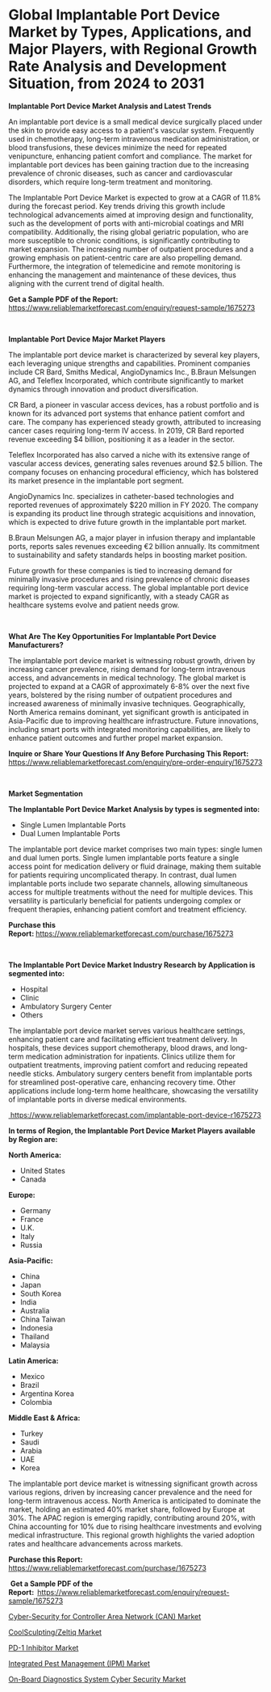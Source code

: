 <p><h1>Global Implantable Port Device Market by Types, Applications, and Major Players, with Regional Growth Rate Analysis and Development Situation, from 2024 to 2031</h1></p><p><strong>Implantable Port Device Market Analysis and Latest Trends</strong></p>
<p><p>An implantable port device is a small medical device surgically placed under the skin to provide easy access to a patient's vascular system. Frequently used in chemotherapy, long-term intravenous medication administration, or blood transfusions, these devices minimize the need for repeated venipuncture, enhancing patient comfort and compliance. The market for implantable port devices has been gaining traction due to the increasing prevalence of chronic diseases, such as cancer and cardiovascular disorders, which require long-term treatment and monitoring.</p><p>The Implantable Port Device Market is expected to grow at a CAGR of 11.8% during the forecast period. Key trends driving this growth include technological advancements aimed at improving design and functionality, such as the development of ports with anti-microbial coatings and MRI compatibility. Additionally, the rising global geriatric population, who are more susceptible to chronic conditions, is significantly contributing to market expansion. The increasing number of outpatient procedures and a growing emphasis on patient-centric care are also propelling demand. Furthermore, the integration of telemedicine and remote monitoring is enhancing the management and maintenance of these devices, thus aligning with the current trend of digital health.</p></p>
<p><strong>Get a Sample PDF of the Report:&nbsp;</strong> <a href="https://www.reliablemarketforecast.com/enquiry/request-sample/1675273?utm_campaign=1499&utm_medium=2&utm_source=Github&utm_content=ia&utm_term=10102024&utm_id=implantable-port-device">https://www.reliablemarketforecast.com/enquiry/request-sample/1675273</a></p>
<p>&nbsp;</p>
<p><strong>Implantable Port Device Major Market Players</strong></p>
<p><p>The implantable port device market is characterized by several key players, each leveraging unique strengths and capabilities. Prominent companies include CR Bard, Smiths Medical, AngioDynamics Inc., B.Braun Melsungen AG, and Teleflex Incorporated, which contribute significantly to market dynamics through innovation and product diversification.</p><p>CR Bard, a pioneer in vascular access devices, has a robust portfolio and is known for its advanced port systems that enhance patient comfort and care. The company has experienced steady growth, attributed to increasing cancer cases requiring long-term IV access. In 2019, CR Bard reported revenue exceeding $4 billion, positioning it as a leader in the sector.</p><p>Teleflex Incorporated has also carved a niche with its extensive range of vascular access devices, generating sales revenues around $2.5 billion. The company focuses on enhancing procedural efficiency, which has bolstered its market presence in the implantable port segment.</p><p>AngioDynamics Inc. specializes in catheter-based technologies and reported revenues of approximately $220 million in FY 2020. The company is expanding its product line through strategic acquisitions and innovation, which is expected to drive future growth in the implantable port market.</p><p>B.Braun Melsungen AG, a major player in infusion therapy and implantable ports, reports sales revenues exceeding €2 billion annually. Its commitment to sustainability and safety standards helps in boosting market position.</p><p>Future growth for these companies is tied to increasing demand for minimally invasive procedures and rising prevalence of chronic diseases requiring long-term vascular access. The global implantable port device market is projected to expand significantly, with a steady CAGR as healthcare systems evolve and patient needs grow.</p></p>
<p>&nbsp;</p>
<p><strong>What Are The Key Opportunities For Implantable Port Device Manufacturers?</strong></p>
<p><p>The implantable port device market is witnessing robust growth, driven by increasing cancer prevalence, rising demand for long-term intravenous access, and advancements in medical technology. The global market is projected to expand at a CAGR of approximately 6-8% over the next five years, bolstered by the rising number of outpatient procedures and increased awareness of minimally invasive techniques. Geographically, North America remains dominant, yet significant growth is anticipated in Asia-Pacific due to improving healthcare infrastructure. Future innovations, including smart ports with integrated monitoring capabilities, are likely to enhance patient outcomes and further propel market expansion.</p></p>
<p><strong>Inquire or Share Your Questions If Any Before Purchasing This Report:</strong> <a href="https://www.reliablemarketforecast.com/enquiry/pre-order-enquiry/1675273?utm_campaign=1499&utm_medium=2&utm_source=Github&utm_content=ia&utm_term=10102024&utm_id=implantable-port-device">https://www.reliablemarketforecast.com/enquiry/pre-order-enquiry/1675273</a></p>
<p>&nbsp;</p>
<p><strong>Market Segmentation</strong></p>
<p><strong>The Implantable Port Device Market Analysis by types is segmented into:</strong></p>
<p><ul><li>Single Lumen Implantable Ports</li><li>Dual Lumen Implantable Ports</li></ul></p>
<p><p>The implantable port device market comprises two main types: single lumen and dual lumen ports. Single lumen implantable ports feature a single access point for medication delivery or fluid drainage, making them suitable for patients requiring uncomplicated therapy. In contrast, dual lumen implantable ports include two separate channels, allowing simultaneous access for multiple treatments without the need for multiple devices. This versatility is particularly beneficial for patients undergoing complex or frequent therapies, enhancing patient comfort and treatment efficiency.</p></p>
<p><strong>Purchase this Report:&nbsp;</strong><a href="https://www.reliablemarketforecast.com/purchase/1675273?utm_campaign=1499&utm_medium=2&utm_source=Github&utm_content=ia&utm_term=10102024&utm_id=implantable-port-device">https://www.reliablemarketforecast.com/purchase/1675273</a></p>
<p>&nbsp;</p>
<p><strong>The Implantable Port Device Market Industry Research by Application is segmented into:</strong></p>
<p><ul><li>Hospital</li><li>Clinic</li><li>Ambulatory Surgery Center</li><li>Others</li></ul></p>
<p><p>The implantable port device market serves various healthcare settings, enhancing patient care and facilitating efficient treatment delivery. In hospitals, these devices support chemotherapy, blood draws, and long-term medication administration for inpatients. Clinics utilize them for outpatient treatments, improving patient comfort and reducing repeated needle sticks. Ambulatory surgery centers benefit from implantable ports for streamlined post-operative care, enhancing recovery time. Other applications include long-term home healthcare, showcasing the versatility of implantable ports in diverse medical environments.</p></p>
<p><a href="https://www.reliablemarketforecast.com/implantable-port-device-r1675273?utm_campaign=1499&utm_medium=2&utm_source=Github&utm_content=ia&utm_term=10102024&utm_id=implantable-port-device">&nbsp;https://www.reliablemarketforecast.com/implantable-port-device-r1675273</a></p>
<p><strong>In terms of Region, the Implantable Port Device Market Players available by Region are:</strong></p>
<p>
    <p> <strong> North America: </strong>
        <ul>
            <li>United States</li>
            <li>Canada</li>
        </ul>
        </p> 
    <p> <strong> Europe: </strong>
        <ul>
            <li>Germany</li>
            <li>France</li>
            <li>U.K.</li>
            <li>Italy</li>
            <li>Russia</li>
        </ul>
        </p> 
    <p> <strong> Asia-Pacific: </strong>
        <ul>
            <li>China</li>
            <li>Japan</li>
            <li>South Korea</li>
            <li>India</li>
            <li>Australia</li>
            <li>China Taiwan</li>
            <li>Indonesia</li>
            <li>Thailand</li>
            <li>Malaysia</li>
        </ul>
        </p> 
    <p> <strong> Latin America: </strong>
        <ul>
            <li>Mexico</li>
            <li>Brazil</li>
            <li>Argentina Korea</li>
            <li>Colombia</li>
        </ul>
        </p> 
    <p> <strong> Middle East & Africa: </strong>
        <ul>
            <li>Turkey</li>
            <li>Saudi</li>
            <li>Arabia</li>
            <li>UAE</li>
            <li>Korea</li>
        </ul>
    </p>
    </p>
<p><p>The implantable port device market is witnessing significant growth across various regions, driven by increasing cancer prevalence and the need for long-term intravenous access. North America is anticipated to dominate the market, holding an estimated 40% market share, followed by Europe at 30%. The APAC region is emerging rapidly, contributing around 20%, with China accounting for 10% due to rising healthcare investments and evolving medical infrastructure. This regional growth highlights the varied adoption rates and healthcare advancements across markets.</p></p>
<p><strong>Purchase this Report: </strong><a href="https://www.reliablemarketforecast.com/purchase/1675273?utm_campaign=1499&utm_medium=2&utm_source=Github&utm_content=ia&utm_term=10102024&utm_id=implantable-port-device">https://www.reliablemarketforecast.com/purchase/1675273</a></p>
<p>&nbsp;<strong>Get a Sample PDF of the Report:&nbsp;&nbsp;</strong><a href="https://www.reliablemarketforecast.com/enquiry/request-sample/1675273?utm_campaign=1499&utm_medium=2&utm_source=Github&utm_content=ia&utm_term=10102024&utm_id=implantable-port-device">https://www.reliablemarketforecast.com/enquiry/request-sample/1675273</a></p>
<p><strong></strong></p>
<p><p><a href="https://www.linkedin.com/pulse/exploring-cyber-security-controller-area-network-can-market-pzoxf?utm_campaign=1499&utm_medium=2&utm_source=Github&utm_content=ia&utm_term=10102024&utm_id=implantable-port-device">Cyber-Security for Controller Area Network (CAN) Market</a></p><p><a href="https://www.linkedin.com/pulse/coolsculptingzeltiq-market-emerging-trends-future-prospects-dywnf?utm_campaign=1499&utm_medium=2&utm_source=Github&utm_content=ia&utm_term=10102024&utm_id=implantable-port-device">CoolSculpting/Zeltiq Market</a></p><p><a href="https://www.linkedin.com/pulse/pd-1-inhibitor-market-shifts-strategic-analysis-2024-2031-w5lqf?utm_campaign=1499&utm_medium=2&utm_source=Github&utm_content=ia&utm_term=10102024&utm_id=implantable-port-device">PD-1 Inhibitor Market</a></p><p><a href="https://www.linkedin.com/pulse/what-driving-global-integrated-pest-management-ipm-market-ypjde?utm_campaign=1499&utm_medium=2&utm_source=Github&utm_content=ia&utm_term=10102024&utm_id=implantable-port-device">Integrated Pest Management (IPM) Market</a></p><p><a href="https://www.linkedin.com/pulse/on-board-diagnostics-system-cyber-security-market-essentials-bqilf?utm_campaign=1499&utm_medium=2&utm_source=Github&utm_content=ia&utm_term=10102024&utm_id=implantable-port-device">On-Board Diagnostics System Cyber Security Market</a></p></p>